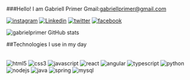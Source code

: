 ###Hello! I am Gabriell Primer
Gmail:gabriellprimer@gmail.com

[![instagram](https://img.shields.io/badge/Instagram-E4405F?style=for-the-badge&logo=instagram&logoColor=white)](https://instagram.com/gabriellprimer)
[![Linkedin](https://img.shields.io/badge/LinkedIn-0077B5?style=for-the-badge&logo=linkedin&logoColor=white)](https://linkedin.com/gabriellprimer)
[![twitter](https://img.shields.io/badge/Twitter-1DA1F2?style=for-the-badge&logo=twitter&logoColor=white)](https://twitter.com/gabriellprimer)
[![facebook](https://img.shields.io/badge/Facebook-1877F2?style=for-the-badge&logo=facebook&logoColor=white)](https://facebook.com/gabriellprimer)

![gabrielprimer GitHub stats](https://github-readme-stats.vercel.app/api?username=gabrielprimer&show_icons=true&theme=dracula)

##Technologies I use in my day

<div style="display: inline_block"><br/>
    <img align="center" alt="html5" src="https://img.shields.io/badge/HTML5-E34F26?style=for-the-badge&logo=html5&logoColor=white">
    <img align="center" alt="css3" src="https://img.shields.io/badge/CSS3-1572B6?style=for-the-badge&logo=css3&logoColor=white">
    <img align="center" alt="javascript" src="https://img.shields.io/badge/JavaScript-F7DF1E?style=for-the-badge&logo=javascript&logoColor=black">
    <img align="center" alt="react" src="https://img.shields.io/badge/React-20232A?style=for-the-badge&logo=react&logoColor=61DAFB">
    <img align="center" alt="angular" src="https://img.shields.io/badge/Angular-DD0031?style=for-the-badge&logo=angular&logoColor=white">
    <img align="center" alt="typescript" src="https://img.shields.io/badge/TypeScript-007ACC?style=for-the-badge&logo=typescript&logoColor=white">
    <img align="center" alt="python" src="https://img.shields.io/badge/Python-3776AB?style=for-the-badge&logo=python&logoColor=white">
    <img align="center" alt="nodejs" src="https://img.shields.io/badge/Node.js-43853D?style=for-the-badge&logo=node.js&logoColor=white">
    <img align="center" alt="java" src="https://img.shields.io/badge/Java-ED8B00?style=for-the-badge&logo=openjdk&logoColor=white">
    <img align="center" alt="spring" src="https://img.shields.io/badge/Spring-6DB33F?style=for-the-badge&logo=spring&logoColor=white">
    <img align="center" alt="mysql" src="https://img.shields.io/badge/MySQL-00000F?style=for-the-badge&logo=mysql&logoColor=white">
</div>
